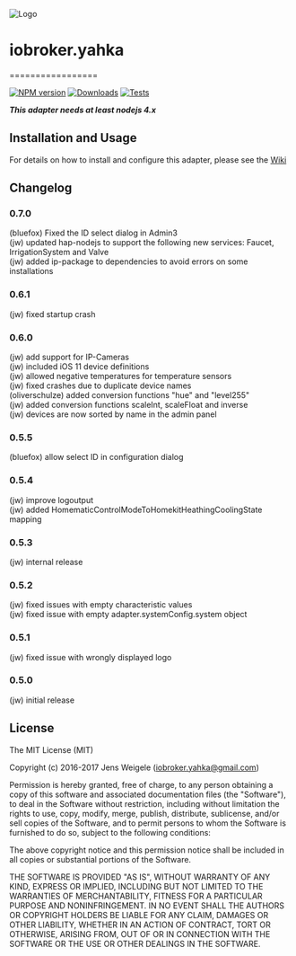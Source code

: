 ![Logo](admin/yahka.png)
# iobroker.yahka
=================

[![NPM version](http://img.shields.io/npm/v/iobroker.yahka.svg)](https://www.npmjs.com/package/iobroker.yahka)
[![Downloads](https://img.shields.io/npm/dm/iobroker.yahka.svg)](https://www.npmjs.com/package/iobroker.yahka)
[![Tests](https://travis-ci.org/ioBroker/ioBroker.yahka.svg?branch=master)](https://travis-ci.org/ioBroker/ioBroker.yahka)

***This adapter needs at least nodejs 4.x***

## Installation and Usage

For details on how to install and configure this adapter, please see the [Wiki](https://github.com/jensweigele/ioBroker.yahka/wiki)

## Changelog

### 0.7.0 
  (bluefox) Fixed the ID select dialog in Admin3<br>
  (jw) updated hap-nodejs to support the following new services: Faucet, IrrigationSystem and Valve<br>
  (jw) added ip-package to dependencies to avoid errors on some installations<br>

### 0.6.1 
  (jw) fixed startup crash<br>

### 0.6.0
  (jw) add support for IP-Cameras<br>
  (jw) included iOS 11 device definitions<br>
  (jw) allowed negative temperatures for temperature sensors<br>
  (jw) fixed crashes due to duplicate device names<br>
  (oliverschulze) added conversion functions "hue" and "level255"<br>
  (jw) added conversion functions scaleInt, scaleFloat and inverse<br>
  (jw) devices are now sorted by name in the admin panel<br>

### 0.5.5
  (bluefox) allow select ID in configuration dialog<br>

### 0.5.4
  (jw) improve logoutput<br>
  (jw) added HomematicControlModeToHomekitHeathingCoolingState mapping<br>

### 0.5.3
  (jw) internal release<br>

### 0.5.2
  (jw) fixed issues with empty characteristic values<br>
  (jw) fixed issue with empty adapter.systemConfig.system object<br>

### 0.5.1
  (jw) fixed issue with wrongly displayed logo<br>

### 0.5.0
  (jw) initial release<br>

## License
The MIT License (MIT)

Copyright (c) 2016-2017 Jens Weigele (iobroker.yahka@gmail.com)

Permission is hereby granted, free of charge, to any person obtaining a copy
of this software and associated documentation files (the "Software"), to deal
in the Software without restriction, including without limitation the rights
to use, copy, modify, merge, publish, distribute, sublicense, and/or sell
copies of the Software, and to permit persons to whom the Software is
furnished to do so, subject to the following conditions:

The above copyright notice and this permission notice shall be included in
all copies or substantial portions of the Software.

THE SOFTWARE IS PROVIDED "AS IS", WITHOUT WARRANTY OF ANY KIND, EXPRESS OR
IMPLIED, INCLUDING BUT NOT LIMITED TO THE WARRANTIES OF MERCHANTABILITY,
FITNESS FOR A PARTICULAR PURPOSE AND NONINFRINGEMENT. IN NO EVENT SHALL THE
AUTHORS OR COPYRIGHT HOLDERS BE LIABLE FOR ANY CLAIM, DAMAGES OR OTHER
LIABILITY, WHETHER IN AN ACTION OF CONTRACT, TORT OR OTHERWISE, ARISING FROM,
OUT OF OR IN CONNECTION WITH THE SOFTWARE OR THE USE OR OTHER DEALINGS IN
THE SOFTWARE.
